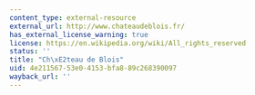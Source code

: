 ```yaml
---
content_type: external-resource
external_url: http://www.chateaudeblois.fr/
has_external_license_warning: true
license: https://en.wikipedia.org/wiki/All_rights_reserved
status: ''
title: "Ch\xE2teau de Blois"
uid: 4e211567-53e0-4153-bfa8-89c268390097
wayback_url: ''
---
```

